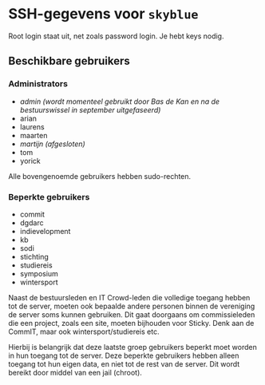 # SSH-gegevens voor `skyblue`

Root login staat uit, net zoals password login. Je hebt keys nodig.

## Beschikbare gebruikers

### Administrators

- _admin (wordt momenteel gebruikt door Bas de Kan en na de bestuurswissel in september uitgefaseerd)_
- arian
- laurens
- maarten
- _martijn (afgesloten)_
- tom
- yorick

Alle bovengenoemde gebruikers hebben sudo-rechten.

### Beperkte gebruikers

 - commit
 - dgdarc
 - indievelopment
 - kb
 - sodi
 - stichting
 - studiereis
 - symposium
 - wintersport

Naast de bestuursleden en IT Crowd-leden die volledige toegang hebben tot de server, moeten ook bepaalde andere personen binnen de vereniging de server soms kunnen gebruiken. Dit gaat doorgaans om commissieleden die een project, zoals een site, moeten bijhouden voor Sticky. Denk aan de CommIT, maar ook wintersport/studiereis etc.

Hierbij is belangrijk dat deze laatste groep gebruikers beperkt moet worden in hun toegang tot de server. Deze beperkte gebruikers hebben alleen toegang tot hun eigen data, en niet tot de rest van de server. Dit wordt bereikt door middel van een jail (chroot).
